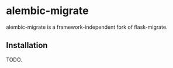alembic-migrate
=============

alembic-migrate is a framework-independent fork of flask-migrate.

Installation
------------

TODO.
